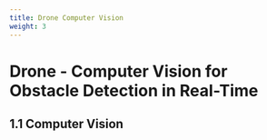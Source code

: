 ```yaml
---
title: Drone Computer Vision
weight: 3
---
```


# Drone - Computer Vision for Obstacle Detection in Real-Time

## 1.1 Computer Vision